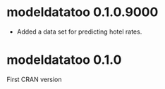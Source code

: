 # modeldatatoo 0.1.0.9000

- Added a data set for predicting hotel rates. 

# modeldatatoo 0.1.0

First CRAN version
